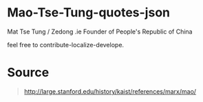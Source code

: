 # Mao-Tse-Tung-quotes-json
Mat Tse Tung / Zedong .ie Founder of People's Republic of China

feel free to contribute-localize-develope.
# Source
> http://large.stanford.edu/history/kaist/references/marx/mao/
